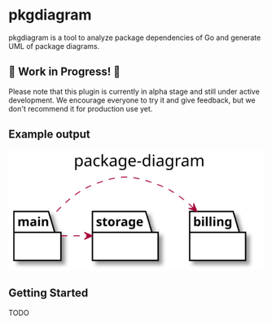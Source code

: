 # pkgdiagram
pkgdiagram is a tool to analyze package dependencies of Go and generate UML of package diagrams.

## 🚧 Work in Progress! 🚧
   
Please note that this plugin is currently in alpha stage and still under active development.
We encourage everyone to try it and give feedback, but we don't recommend it for production use yet.

## Example output

![package-diagram-uml](docs/example-package-diagram.svg)

## Getting Started

TODO
